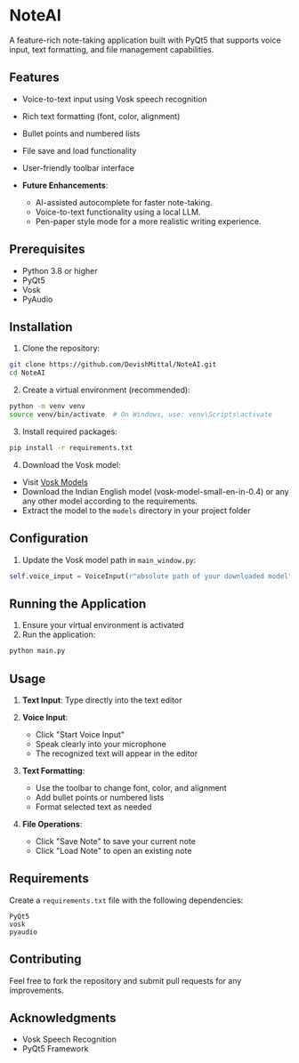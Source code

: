 # NoteAI

A feature-rich note-taking application built with PyQt5 that supports voice input, text formatting, and file management capabilities.

## Features

- Voice-to-text input using Vosk speech recognition
- Rich text formatting (font, color, alignment)
- Bullet points and numbered lists
- File save and load functionality
- User-friendly toolbar interface

- **Future Enhancements**:
  - AI-assisted autocomplete for faster note-taking.
  - Voice-to-text functionality using a local LLM.
  - Pen-paper style mode for a more realistic writing experience.

## Prerequisites

- Python 3.8 or higher
- PyQt5
- Vosk
- PyAudio

## Installation

1. Clone the repository:
```bash
git clone https://github.com/DevishMittal/NoteAI.git
cd NoteAI
```

2. Create a virtual environment (recommended):
```bash
python -m venv venv
source venv/bin/activate  # On Windows, use: venv\Scripts\activate
```

3. Install required packages:
```bash
pip install -r requirements.txt
```

4. Download the Vosk model:
- Visit [Vosk Models](https://alphacephei.com/vosk/models)
- Download the Indian English model (vosk-model-small-en-in-0.4) or any any other model according to the requirements.
- Extract the model to the `models` directory in your project folder

## Configuration

1. Update the Vosk model path in `main_window.py`:
```python
self.voice_input = VoiceInput(r"absolute path of your downloaded model")
```

## Running the Application

1. Ensure your virtual environment is activated
2. Run the application:
```bash
python main.py
```

## Usage

1. **Text Input**: Type directly into the text editor
2. **Voice Input**: 
   - Click "Start Voice Input"
   - Speak clearly into your microphone
   - The recognized text will appear in the editor

3. **Text Formatting**:
   - Use the toolbar to change font, color, and alignment
   - Add bullet points or numbered lists
   - Format selected text as needed

4. **File Operations**:
   - Click "Save Note" to save your current note
   - Click "Load Note" to open an existing note

## Requirements

Create a `requirements.txt` file with the following dependencies:
```
PyQt5
vosk
pyaudio
```

## Contributing

Feel free to fork the repository and submit pull requests for any improvements.

## Acknowledgments

- Vosk Speech Recognition
- PyQt5 Framework